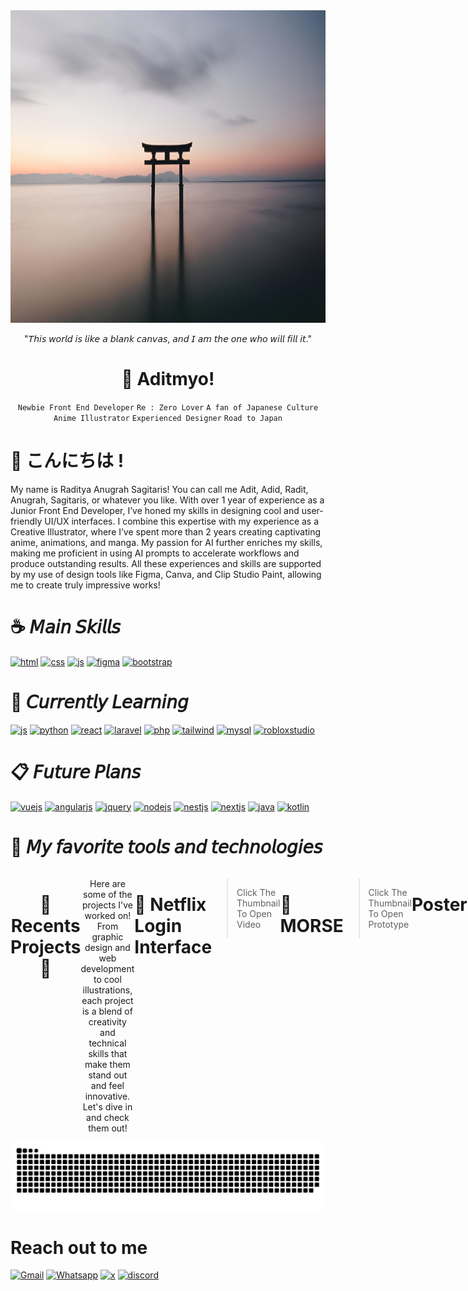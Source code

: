 <!--suppress HtmlDeprecatedAttribute -->
<img src="https://raw.githubusercontent.com/RaS-Png/RaS-Png/main/tori2.png" alt="html" height="500" width="1000" title="PLS GUA PENGEN KE JEPANG AAAAAAAA">
<div align="center">

"𝘛𝘩𝘪𝘴 𝘸𝘰𝘳𝘭𝘥 𝘪𝘴 𝘭𝘪𝘬𝘦 𝘢 𝘣𝘭𝘢𝘯𝘬 𝘤𝘢𝘯𝘷𝘢𝘴, 𝘢𝘯𝘥 𝘐 𝘢𝘮 𝘵𝘩𝘦 𝘰𝘯𝘦 𝘸𝘩𝘰 𝘸𝘪𝘭𝘭 𝘧𝘪𝘭𝘭 𝘪𝘵."
  
# 🍞 Aditmyo! #

`Newbie Front End Developer`
`Re : Zero Lover`
`A fan of Japanese Culture`
<br/>
`Anime Illustrator`
`Experienced Designer`
`Road to Japan`
</div>

<div>

# 👋 こんにちは ! #
My name is Raditya Anugrah Sagitaris! You can call me Adit, Adid, Radit, Anugrah, Sagitaris, or whatever you like. With over 1 year of experience as a Junior Front End Developer, I’ve honed my skills in designing cool and user-friendly UI/UX interfaces. I combine this expertise with my experience as a Creative Illustrator, where I’ve spent more than 2 years creating captivating anime, animations, and manga. My passion for AI further enriches my skills, making me proficient in using AI prompts to accelerate workflows and produce outstanding results. All these experiences and skills are supported by my use of design tools like Figma, Canva, and Clip Studio Paint, allowing me to create truly impressive works!

</div>

# ☕ 𝘔𝘢𝘪𝘯 𝘚𝘬𝘪𝘭𝘭𝘴 #


<a href="https://www.w3schools.com/html/"><img src="https://skillicons.dev/icons?i=html" alt="html" height="100" title="HTML5 documentation"></a>
<a href="https://www.w3schools.com/css/"><img src="https://skillicons.dev/icons?i=css" alt="css" height="100" title="CSS documentation"></a>
<a href="https://www.w3schools.com/js/"><img src="https://skillicons.dev/icons?i=js" alt="js" height="100" title="JS documentation"></a>
<a href="https://www.digidop.fr/en/figma/documentation"><img src="https://skillicons.dev/icons?i=figma" alt="figma" height="100" title="Figma documentation"></a>
<a href="https://getbootstrap.com/docs/4.1/getting-started/introduction/"><img src="https://skillicons.dev/icons?i=bootstrap" alt="bootstrap" height="100" title="Bootstrap documentation"></a>

# 📔 𝘊𝘶𝘳𝘳𝘦𝘯𝘵𝘭𝘺 𝘓𝘦𝘢𝘳𝘯𝘪𝘯𝘨 #


<a href="https://www.w3schools.com/js/"><img src="https://skillicons.dev/icons?i=js" alt="js" height="100" title="JS documentation"></a>
<a href="https://docs.python.org/3/"><img src="https://techstack-generator.vercel.app/python-icon.svg" alt="python" height="100" title="Python documentation"></a>
<a href="https://legacy.reactjs.org/docs/getting-started.html"><img src="https://techstack-generator.vercel.app/react-icon.svg" alt="react" height="100" title="React documentation"></a>
<a href="https://laravel.com/docs/11.x/readme"><img src="https://skillicons.dev/icons?i=laravel" alt="laravel" height="100" title="Laravel documentation"></a>
<a href="https://www.php.net/manual/en/index.php"><img src="https://skillicons.dev/icons?i=php" alt="php" height="100" title="Php documentation"></a>
<a href="https://v2.tailwindcss.com/docs"><img src="https://skillicons.dev/icons?i=tailwind" alt="tailwind" height="100" title="Tailwind documentation"></a>
<a href="https://dev.mysql.com/doc/l"><img src="https://skillicons.dev/icons?i=mysql" alt="mysql" height="100" title="Mysql documentation"></a>
<a href="https://create.roblox.com/docsl"><img src="https://skillicons.dev/icons?i=robloxstudio" alt="robloxstudio" height="100" title="Roblox Studio documentation"></a>

# 📋 𝘍𝘶𝘵𝘶𝘳𝘦 𝘗𝘭𝘢𝘯𝘴 #


<a href="https://vuejs.org/guide/introduction.html"><img src="https://skillicons.dev/icons?i=vue" alt="vuejs" height="100" title="Vue documentation"></a>
<a href="https://v17.angular.io/docs"><img src="https://skillicons.dev/icons?i=angular" alt="angularjs" height="100" title="Angular documentation"></a>
<a href="https://api.jquery.com/"><img src="https://skillicons.dev/icons?i=jquery" alt="jquery" height="100" title="Jquery documentation"></a>
<a href="https://nodejs.org/docs/latest/api/"><img src="https://skillicons.dev/icons?i=nodejs" alt="nodejs" height="100" title="Node documentation"></a>
<a href="https://docs.nestjs.com/"><img src="https://skillicons.dev/icons?i=nestjs" alt="nestjs" height="100" title="NestJS documentation"></a>
<a href="https://nextjs.org/docs"><img src="https://skillicons.dev/icons?i=nextjs" alt="nextjs" height="100" title="NextJS documentation"></a>
<a href="https://www.w3schools.com/java/java_ref_reference.asp"><img src="https://skillicons.dev/icons?i=java" alt="java" height="100" title="Java reference"></a>
<a href="https://kotlinlang.org/docs/home.html"><img src="https://skillicons.dev/icons?i=kotlin" alt="kotlin" height="100" title="Kotlin documentation"></a>


# 🤍 𝘔𝘺 𝘧𝘢𝘷𝘰𝘳𝘪𝘵𝘦 𝘵𝘰𝘰𝘭𝘴 𝘢𝘯𝘥 𝘵𝘦𝘤𝘩𝘯𝘰𝘭𝘰𝘨𝘪𝘦𝘴
<div style="display: flex; align-items: flex-start; align: center">
<table align="center">
  <tr>
    <td align="center" width="96">
        <img src="https://skillicons.dev/icons?i=html" alt="html" width="48" height="48" />
      <br>HTML5
    </td>
    <td align="center" width="96">
      <a href="#macropower-tech">
        <img src="https://skillicons.dev/icons?i=css" alt="css" width="48" height="48" />
      </a>
      <br>CSS3
    </td>
    <td align="center" width="96">
        <img src="https://skillicons.dev/icons?i=js" alt="js" width="48" height="48" />
      <br>JavaScript
    </td>
    <td align="center" width="96">
        <img src="https://skillicons.dev/icons?i=bootstrap" alt="bootstrap" width="48" height="48" />
      <br>Bootstrap
    </td>
    <td align="center" width="96">
        <img src="https://skillicons.dev/icons?i=vscode" alt="vscode" width="48" height="48" />
      <br>VS Code
    </td>
    <td align="center" width="96">
        <img src="https://skillicons.dev/icons?i=laravel" alt="laravel" width="48" height="48" />
      <br>Laravel
    </td>
    <td align="center" width="96">
        <img src="https://skillicons.dev/icons?i=mysql" alt="icon" width="48" height="48" />
      <br>MySql
    </td>
    <td align="center" width="96">
        <img src="https://skillicons.dev/icons?i=tailwind" alt="tailwind" width="48" height="48" />
      <br>tailwind
    </td>
    <td align="center" width="96">
        <img src="https://skillicons.dev/icons?i=figma" alt="figma" width="48" height="48" />
      <br>Figma
    </td>
  </tr>
  <tr>
  <td align="center" width="96">
        <img src="./assets/pinterest3.png" alt="pinterest width="48" height="48" />
      <br>Pinterest
    <td align="center" width="96">
        <img src="https://skillicons.dev/icons?i=github" alt="icon" width="48" height="48" />
      <br>Github
    </td>
    <td align="center" width="96"> 
        <img src="https://skillicons.dev/icons?i=git" width="48" height="48" alt="Git" />
      <br>Git
    </td>
    <td align="center"  width="96">
        <img src="./assets/csp.png" width="58" height="58" alt="CSP" />
      <br>Clip Studio
    </td>
    <td align="center"  width="96">
        <img src="https://skillicons.dev/icons?i=robloxstudio" width="48" height="48" alt="robloxstudio" />
      <br>R Studio
    </td>
    <td align="center" width="96">
        <img src="./assets/canva2.png" width="52" height="48" alt="canva" />
      <br>Canva
    </td>
    <td align="center"  width="96">
        <img src="./assets/gpt.svg" width="48" height="48" alt="ChatGPT" />
      <br>ChatGPT
    </td>
  
  </tr>
</table>
<br>
<div align="center">
  
# 🌴 Recents Projects 🌴 #

</div>

<div align="center">

Here are some of the projects I've worked on! From graphic design and web development to cool illustrations, each project is a blend of creativity and technical skills that make them stand out and feel innovative. Let's dive in and check them out!
  
</div>

# 🎥 Netflix Login Interface #

> Click The Thumbnail To Open Video

[![Watch the video](./assets/netthumb.png)](https://youtu.be/pLNLvy7Ff1s?si=H2Cmvmva8kT_XddT)

# 🎵 MORSE #

> Click The Thumbnail To Open Prototype

[![Watch the video](./assets/morseslide1.png)](https://shorturl.at/D3qRp)
[![Watch the video](./assets/morseslide2.png)](https://shorturl.at/D3qRp)
[![Watch the video](./assets/morseslide3.png)](https://shorturl.at/D3qRp)

# Posters #

<div align="center"> 

[![Watch the video](./assets/posters.png)](https://shorturl.at/D3qRp)

</div>

</div>


<img src="https://github.com/Platane/snk/raw/output/github-contribution-grid-snake.svg" alt="e" style="max-width: 100%;">


# Reach out to me #
<a href="mailto:radietsagitaris@gmail.com"><img src="https://skillicons.dev/icons?i=gmail" alt="Gmail" height="55" title="Send mail"></a>
<a href="https://www.instagram.com/adit.sketch?igsh=MWhrMmk4NGNxN2s2Zg=="><img src="https://skillicons.dev/icons?i=instagram" alt="Whatsapp" height="55" title="Instagram Profile"></a>
<a href="https://x.com/aditmyo"><img src="https://skillicons.dev/icons?i=twitter" alt="x" height="55" title="X profile"></a>
<a href="https://x.com/aditmyo"><img src="https://skillicons.dev/icons?i=discord" alt="discord" height="55" title="Discord profile"></a>
